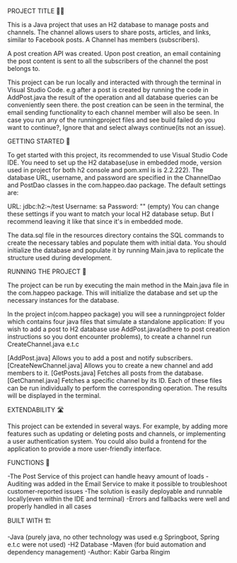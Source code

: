 PROJECT TITLE 👨‍💻

This is a Java project that uses an H2 database to manage posts and channels. The channel allows users to share posts, articles, and links, similar to Facebook posts.  A Channel has members (subscribers).

A post creation API was created. Upon post creation, an email containing the post content is sent to all the subscribers of the channel the post belongs to.

This project can be run locally and interacted with through the terminal in Visual Studio Code. e.g after a post is created by running the code in AddPost.java the result of the operation and all database queries can be conveniently seen there. the post creation can be seen in the terminal, the email sending functionality to each channel member will also be seen. In case you run any of the runningproject files and see build failed do you want to continue?, Ignore that and select always continue(its not an issue). 
 

GETTING STARTED 🦸

To get started with this project, its recommended to use Visual Studio Code IDE. You need to set up the H2 database(use in embedded mode, version used in project for both h2 console and pom.xml is  is 2.2.222). The database URL, username, and password are specified in the ChannelDao and PostDao classes in the com.happeo.dao package. The default settings are:

URL: jdbc:h2:~/test
Username: sa
Password: "" (empty)
You can change these settings if you want to match your local H2 database setup. But I recommend leaving it like that since it's in embedded mode.

The data.sql file in the resources directory contains the SQL commands to create the necessary tables and populate them with initial data. You should initialize the database and populate it by running Main.java to replicate the structure used during development.


RUNNING THE PROJECT 🐎

The project can be run by executing the main method in the Main.java file in the com.happeo package. This will initialize the database and set up the necessary instances for the database.

In the project in(com.happeo package) you will see a runningproject folder which contains four java files that simulate a standalone application: If you wish to add a post to H2 database use AddPost.java(adhere to post creation instructions so you dont encounter problems), to create a channel run CreateChannel.java e.t.c

[AddPost.java] Allows you to add a post and notify subscribers.
[CreateNewChannel.java] Allows you to create a new channel and add members to it.
[GetPosts.java] Fetches all posts from the database.
[GetChannel.java] Fetches a specific channel by its ID.
Each of these files can be run individually to perform the corresponding operation. The results will be displayed in the terminal.


EXTENDABILITY 🛣️

This project can be extended in several ways. For example, by adding more features such as updating or deleting posts and channels, or implementing a user authentication system. You could also build a frontend for the application to provide a more user-friendly interface.


FUNCTIONS 🧩

-The Post Service of this project can handle heavy amount of loads
-Auditing was added in the Email Service to make it possible to troubleshoot customer-reported issues
-The solution is easily deployable and runnable locally(even within the IDE and terminal)
-Errors and fallbacks were well and properly handled in all cases


BUILT WITH 🏗️

-Java (purely java, no other technology was used e.g Springboot, Spring e.t.c were not used)
-H2 Database
-Maven (for buid automation and dependency management)
-Author: Kabir Garba Ringim



